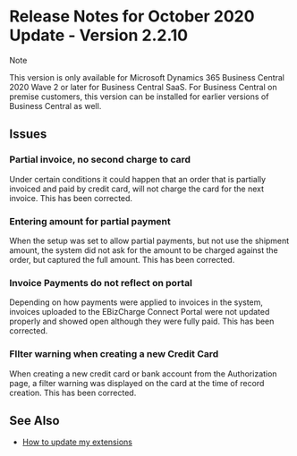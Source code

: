 # Release Notes for October 2020 Update - Version 2.2.10

> [!NOTE]
> This version is only available for Microsoft Dynamics 365 Business Central 2020 Wave 2 or later for Business Central SaaS. For Business Central on premise customers, this version can be installed for earlier versions of Business Central as well.

## Issues

### Partial invoice, no second charge to card

Under certain conditions it could happen that an order that is partially invoiced and paid by credit card, will not charge the card for the next invoice. This has been corrected.

### Entering amount for partial payment

When the setup was set to allow partial payments, but not use the shipment amount, the system did not ask for the amount to be charged against the order, but captured the full amount. This has been corrected.

### Invoice Payments do not reflect on portal

Depending on how payments were applied to invoices in the system, invoices uploaded to the EBizCharge Connect Portal were not updated properly and showed open although they were fully paid. This has been corrected.

### FIlter warning when creating a new Credit Card

When creating a new credit card or bank account from the Authorization page, a filter warning was displayed on the card at the time of record creation. This has been corrected.

## See Also

- [How to update my extensions](../faq-index.md#i-want-to-update-my-version-of-nav-x-credit-card)
